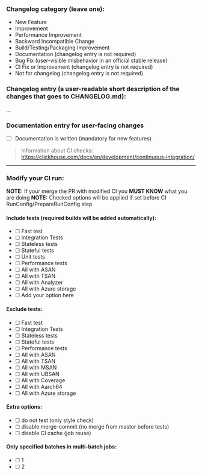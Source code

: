 <!---
A technical comment, you are free to remove or leave it as it is when PR is created
The following categories are used in the next scripts, update them accordingly
utils/changelog/changelog.py
tests/ci/cancel_and_rerun_workflow_lambda/app.py
-->
### Changelog category (leave one):
- New Feature
- Improvement
- Performance Improvement
- Backward Incompatible Change
- Build/Testing/Packaging Improvement
- Documentation (changelog entry is not required)
- Bug Fix (user-visible misbehavior in an official stable release)
- CI Fix or Improvement (changelog entry is not required)
- Not for changelog (changelog entry is not required)


### Changelog entry (a user-readable short description of the changes that goes to CHANGELOG.md):
...

### Documentation entry for user-facing changes

- [ ] Documentation is written (mandatory for new features)

<!---
Directly edit documentation source files in the "docs" folder with the same pull-request as code changes

or

Add a user-readable short description of the changes that should be added to docs.clickhouse.com below.

At a minimum, the following information should be added (but add more as needed).
- Motivation: Why is this function, table engine, etc. useful to ClickHouse users?

- Parameters: If the feature being added takes arguments, options or is influenced by settings, please list them below with a brief explanation.

- Example use: A query or command.
-->


> Information about CI checks: https://clickhouse.com/docs/en/development/continuous-integration/

---
### Modify your CI run:
**NOTE:** If your merge the PR with modified CI you **MUST KNOW** what you are doing
**NOTE:** Checked options will be applied if set before CI RunConfig/PrepareRunConfig step

#### Include tests (required builds will be added automatically):
- [ ] <!---ci_include_fast--> Fast test
- [ ] <!---ci_include_integration--> Integration Tests
- [ ] <!---ci_include_stateless--> Stateless tests
- [ ] <!---ci_include_stateful--> Stateful tests
- [ ] <!---ci_include_unit--> Unit tests
- [ ] <!---ci_include_performance--> Performance tests
- [ ] <!---ci_include_asan--> All with ASAN
- [ ] <!---ci_include_tsan--> All with TSAN
- [ ] <!---ci_include_analyzer--> All with Analyzer
- [ ] <!---ci_include_azure--> All with Azure storage
- [ ] <!---ci_include_KEYWORD--> Add your option here

#### Exclude tests:
- [ ] <!---ci_exclude_fast--> Fast test
- [ ] <!---ci_exclude_integration--> Integration Tests
- [ ] <!---ci_exclude_stateless--> Stateless tests
- [ ] <!---ci_exclude_stateful--> Stateful tests
- [ ] <!---ci_exclude_performance--> Performance tests
- [ ] <!---ci_exclude_asan--> All with ASAN
- [ ] <!---ci_exclude_tsan--> All with TSAN
- [ ] <!---ci_exclude_msan--> All with MSAN
- [ ] <!---ci_exclude_ubsan--> All with UBSAN
- [ ] <!---ci_exclude_coverage--> All with Coverage
- [ ] <!---ci_exclude_aarch64--> All with Aarch64
- [ ] <!---ci_include_azure--> All with Azure storage

#### Extra options:
- [ ] <!---do_not_test--> do not test (only style check)
- [ ] <!---no_merge_commit--> disable merge-commit (no merge from master before tests)
- [ ] <!---no_ci_cache--> disable CI cache (job reuse)

#### Only specified batches in multi-batch jobs:
- [ ] <!---batch_0--> 1
- [ ] <!---batch_1--> 2
